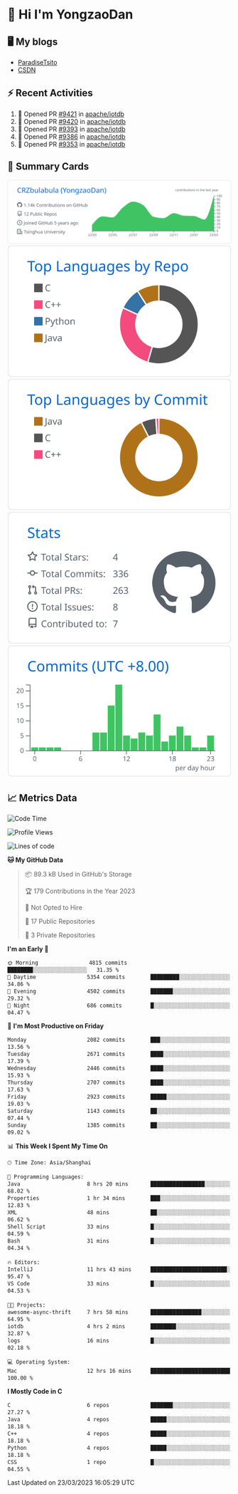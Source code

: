 # 👋 Hi I'm YongzaoDan

## 🖥 My blogs
  + [ParadiseTsito](https://www.paradisetsito.love/)
  + [CSDN](https://blog.csdn.net/CRZbulabula?type=blog)

## ⚡ Recent Activities
<!--START_SECTION:activity-->
1. 💪 Opened PR [#9421](https://github.com/apache/iotdb/pull/9421) in [apache/iotdb](https://github.com/apache/iotdb)
2. 💪 Opened PR [#9420](https://github.com/apache/iotdb/pull/9420) in [apache/iotdb](https://github.com/apache/iotdb)
3. 💪 Opened PR [#9393](https://github.com/apache/iotdb/pull/9393) in [apache/iotdb](https://github.com/apache/iotdb)
4. 💪 Opened PR [#9386](https://github.com/apache/iotdb/pull/9386) in [apache/iotdb](https://github.com/apache/iotdb)
5. 💪 Opened PR [#9353](https://github.com/apache/iotdb/pull/9353) in [apache/iotdb](https://github.com/apache/iotdb)
<!--END_SECTION:activity-->

## 🎑 Summary Cards

[![](https://raw.githubusercontent.com/CRZbulabula/CRZbulabula/main/profile-summary-card-output/github/0-profile-details.svg)](https://github.com/vn7n24fzkq/github-profile-summary-cards)
[![](https://raw.githubusercontent.com/CRZbulabula/CRZbulabula/main/profile-summary-card-output/github/1-repos-per-language.svg)](https://github.com/vn7n24fzkq/github-profile-summary-cards) [![](https://raw.githubusercontent.com/CRZbulabula/CRZbulabula/main/profile-summary-card-output/github/2-most-commit-language.svg)](https://github.com/vn7n24fzkq/github-profile-summary-cards)
[![](https://raw.githubusercontent.com/CRZbulabula/CRZbulabula/main/profile-summary-card-output/github/3-stats.svg)](https://github.com/vn7n24fzkq/github-profile-summary-cards) [![](https://raw.githubusercontent.com/CRZbulabula/CRZbulabula/main/profile-summary-card-output/github/4-productive-time.svg)](https://github.com/vn7n24fzkq/github-profile-summary-cards)

## 📈 Metrics Data

<!--START_SECTION:waka-->
![Code Time](http://img.shields.io/badge/Code%20Time-13%20hrs%2018%20mins-blue)

![Profile Views](http://img.shields.io/badge/Profile%20Views-484-blue)

![Lines of code](https://img.shields.io/badge/From%20Hello%20World%20I%27ve%20Written-14.7%20million%20lines%20of%20code-blue)

**🐱 My GitHub Data** 

> 📦 89.3 kB Used in GitHub's Storage 
 > 
> 🏆 179 Contributions in the Year 2023
 > 
> 🚫 Not Opted to Hire
 > 
> 📜 17 Public Repositories 
 > 
> 🔑 3 Private Repositories 
 > 
**I'm an Early 🐤** 

```text
🌞 Morning                4815 commits        ████████░░░░░░░░░░░░░░░░░   31.35 % 
🌆 Daytime                5354 commits        █████████░░░░░░░░░░░░░░░░   34.86 % 
🌃 Evening                4502 commits        ███████░░░░░░░░░░░░░░░░░░   29.32 % 
🌙 Night                  686 commits         █░░░░░░░░░░░░░░░░░░░░░░░░   04.47 % 
```
📅 **I'm Most Productive on Friday** 

```text
Monday                   2082 commits        ███░░░░░░░░░░░░░░░░░░░░░░   13.56 % 
Tuesday                  2671 commits        ████░░░░░░░░░░░░░░░░░░░░░   17.39 % 
Wednesday                2446 commits        ████░░░░░░░░░░░░░░░░░░░░░   15.93 % 
Thursday                 2707 commits        ████░░░░░░░░░░░░░░░░░░░░░   17.63 % 
Friday                   2923 commits        █████░░░░░░░░░░░░░░░░░░░░   19.03 % 
Saturday                 1143 commits        ██░░░░░░░░░░░░░░░░░░░░░░░   07.44 % 
Sunday                   1385 commits        ██░░░░░░░░░░░░░░░░░░░░░░░   09.02 % 
```


📊 **This Week I Spent My Time On** 

```text
🕑︎ Time Zone: Asia/Shanghai

💬 Programming Languages: 
Java                     8 hrs 20 mins       █████████████████░░░░░░░░   68.02 % 
Properties               1 hr 34 mins        ███░░░░░░░░░░░░░░░░░░░░░░   12.83 % 
XML                      48 mins             ██░░░░░░░░░░░░░░░░░░░░░░░   06.62 % 
Shell Script             33 mins             █░░░░░░░░░░░░░░░░░░░░░░░░   04.59 % 
Bash                     31 mins             █░░░░░░░░░░░░░░░░░░░░░░░░   04.34 % 

🔥 Editors: 
IntelliJ                 11 hrs 43 mins      ████████████████████████░   95.47 % 
VS Code                  33 mins             █░░░░░░░░░░░░░░░░░░░░░░░░   04.53 % 

🐱‍💻 Projects: 
awesome-async-thrift     7 hrs 58 mins       ████████████████░░░░░░░░░   64.95 % 
iotdb                    4 hrs 2 mins        ████████░░░░░░░░░░░░░░░░░   32.87 % 
logs                     16 mins             █░░░░░░░░░░░░░░░░░░░░░░░░   02.18 % 

💻 Operating System: 
Mac                      12 hrs 16 mins      █████████████████████████   100.00 % 
```

**I Mostly Code in C** 

```text
C                        6 repos             ███████░░░░░░░░░░░░░░░░░░   27.27 % 
Java                     4 repos             █████░░░░░░░░░░░░░░░░░░░░   18.18 % 
C++                      4 repos             █████░░░░░░░░░░░░░░░░░░░░   18.18 % 
Python                   4 repos             █████░░░░░░░░░░░░░░░░░░░░   18.18 % 
CSS                      1 repo              █░░░░░░░░░░░░░░░░░░░░░░░░   04.55 % 
```




 Last Updated on 23/03/2023 16:05:29 UTC
<!--END_SECTION:waka-->


